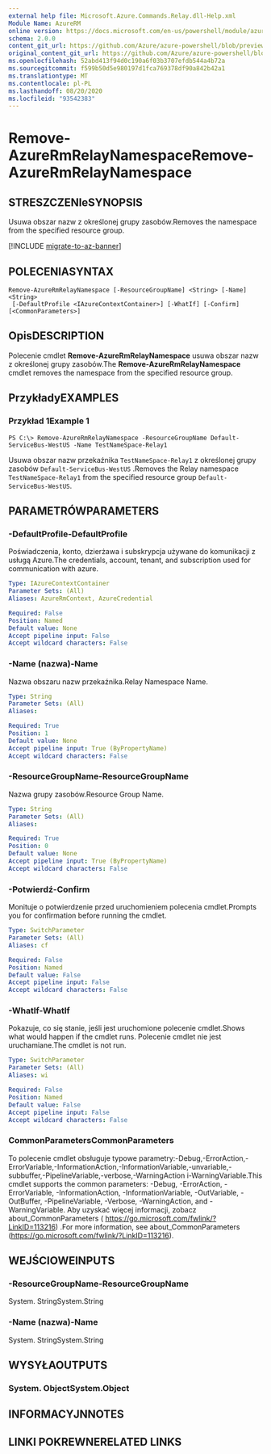 ```yaml
---
external help file: Microsoft.Azure.Commands.Relay.dll-Help.xml
Module Name: AzureRM
online version: https://docs.microsoft.com/en-us/powershell/module/azurerm.relay/remove-azurermrelaynamespace
schema: 2.0.0
content_git_url: https://github.com/Azure/azure-powershell/blob/preview/src/ResourceManager/Relay/Commands.Relay/help/Remove-AzureRmRelayNamespace.md
original_content_git_url: https://github.com/Azure/azure-powershell/blob/preview/src/ResourceManager/Relay/Commands.Relay/help/Remove-AzureRmRelayNamespace.md
ms.openlocfilehash: 52abd413f94d0c190a6f03b3707efdb544a4b72a
ms.sourcegitcommit: f599b50d5e980197d1fca769378df90a842b42a1
ms.translationtype: MT
ms.contentlocale: pl-PL
ms.lasthandoff: 08/20/2020
ms.locfileid: "93542383"
---
```

# <span data-ttu-id="fbc27-101">Remove-AzureRmRelayNamespace</span><span class="sxs-lookup"><span data-stu-id="fbc27-101">Remove-AzureRmRelayNamespace</span></span>

## <span data-ttu-id="fbc27-102">STRESZCZENIe</span><span class="sxs-lookup"><span data-stu-id="fbc27-102">SYNOPSIS</span></span>
<span data-ttu-id="fbc27-103">Usuwa obszar nazw z określonej grupy zasobów.</span><span class="sxs-lookup"><span data-stu-id="fbc27-103">Removes the namespace from the specified resource group.</span></span> 

[!INCLUDE [migrate-to-az-banner](../../includes/migrate-to-az-banner.md)]

## <span data-ttu-id="fbc27-104">POLECENIA</span><span class="sxs-lookup"><span data-stu-id="fbc27-104">SYNTAX</span></span>

```
Remove-AzureRmRelayNamespace [-ResourceGroupName] <String> [-Name] <String>
 [-DefaultProfile <IAzureContextContainer>] [-WhatIf] [-Confirm] [<CommonParameters>]
```

## <span data-ttu-id="fbc27-105">Opis</span><span class="sxs-lookup"><span data-stu-id="fbc27-105">DESCRIPTION</span></span>
<span data-ttu-id="fbc27-106">Polecenie cmdlet **Remove-AzureRmRelayNamespace** usuwa obszar nazw z określonej grupy zasobów.</span><span class="sxs-lookup"><span data-stu-id="fbc27-106">The **Remove-AzureRmRelayNamespace** cmdlet removes the namespace from the specified resource group.</span></span>

## <span data-ttu-id="fbc27-107">Przykłady</span><span class="sxs-lookup"><span data-stu-id="fbc27-107">EXAMPLES</span></span>

### <span data-ttu-id="fbc27-108">Przykład 1</span><span class="sxs-lookup"><span data-stu-id="fbc27-108">Example 1</span></span>
```
PS C:\> Remove-AzureRmRelayNamespace -ResourceGroupName Default-ServiceBus-WestUS -Name TestNameSpace-Relay1
```

<span data-ttu-id="fbc27-109">Usuwa obszar nazw przekaźnika `TestNameSpace-Relay1` z określonej grupy zasobów `Default-ServiceBus-WestUS` .</span><span class="sxs-lookup"><span data-stu-id="fbc27-109">Removes the Relay namespace `TestNameSpace-Relay1` from the specified resource group `Default-ServiceBus-WestUS`.</span></span>

## <span data-ttu-id="fbc27-110">PARAMETRÓW</span><span class="sxs-lookup"><span data-stu-id="fbc27-110">PARAMETERS</span></span>

### <span data-ttu-id="fbc27-111">-DefaultProfile</span><span class="sxs-lookup"><span data-stu-id="fbc27-111">-DefaultProfile</span></span>
<span data-ttu-id="fbc27-112">Poświadczenia, konto, dzierżawa i subskrypcja używane do komunikacji z usługą Azure.</span><span class="sxs-lookup"><span data-stu-id="fbc27-112">The credentials, account, tenant, and subscription used for communication with azure.</span></span>

```yaml
Type: IAzureContextContainer
Parameter Sets: (All)
Aliases: AzureRmContext, AzureCredential

Required: False
Position: Named
Default value: None
Accept pipeline input: False
Accept wildcard characters: False
```

### <span data-ttu-id="fbc27-113">-Name (nazwa)</span><span class="sxs-lookup"><span data-stu-id="fbc27-113">-Name</span></span>
<span data-ttu-id="fbc27-114">Nazwa obszaru nazw przekaźnika.</span><span class="sxs-lookup"><span data-stu-id="fbc27-114">Relay Namespace Name.</span></span>

```yaml
Type: String
Parameter Sets: (All)
Aliases: 

Required: True
Position: 1
Default value: None
Accept pipeline input: True (ByPropertyName)
Accept wildcard characters: False
```

### <span data-ttu-id="fbc27-115">-ResourceGroupName</span><span class="sxs-lookup"><span data-stu-id="fbc27-115">-ResourceGroupName</span></span>
<span data-ttu-id="fbc27-116">Nazwa grupy zasobów.</span><span class="sxs-lookup"><span data-stu-id="fbc27-116">Resource Group Name.</span></span>

```yaml
Type: String
Parameter Sets: (All)
Aliases: 

Required: True
Position: 0
Default value: None
Accept pipeline input: True (ByPropertyName)
Accept wildcard characters: False
```

### <span data-ttu-id="fbc27-117">-Potwierdź</span><span class="sxs-lookup"><span data-stu-id="fbc27-117">-Confirm</span></span>
<span data-ttu-id="fbc27-118">Monituje o potwierdzenie przed uruchomieniem polecenia cmdlet.</span><span class="sxs-lookup"><span data-stu-id="fbc27-118">Prompts you for confirmation before running the cmdlet.</span></span>

```yaml
Type: SwitchParameter
Parameter Sets: (All)
Aliases: cf

Required: False
Position: Named
Default value: False
Accept pipeline input: False
Accept wildcard characters: False
```

### <span data-ttu-id="fbc27-119">-WhatIf</span><span class="sxs-lookup"><span data-stu-id="fbc27-119">-WhatIf</span></span>
<span data-ttu-id="fbc27-120">Pokazuje, co się stanie, jeśli jest uruchomione polecenie cmdlet.</span><span class="sxs-lookup"><span data-stu-id="fbc27-120">Shows what would happen if the cmdlet runs.</span></span>
<span data-ttu-id="fbc27-121">Polecenie cmdlet nie jest uruchamiane.</span><span class="sxs-lookup"><span data-stu-id="fbc27-121">The cmdlet is not run.</span></span>

```yaml
Type: SwitchParameter
Parameter Sets: (All)
Aliases: wi

Required: False
Position: Named
Default value: False
Accept pipeline input: False
Accept wildcard characters: False
```

### <span data-ttu-id="fbc27-122">CommonParameters</span><span class="sxs-lookup"><span data-stu-id="fbc27-122">CommonParameters</span></span>
<span data-ttu-id="fbc27-123">To polecenie cmdlet obsługuje typowe parametry:-Debug,-ErrorAction,-ErrorVariable,-InformationAction,-InformationVariable,-unvariable,-subbuffer,-PipelineVariable,-verbose,-WarningAction i-WarningVariable.</span><span class="sxs-lookup"><span data-stu-id="fbc27-123">This cmdlet supports the common parameters: -Debug, -ErrorAction, -ErrorVariable, -InformationAction, -InformationVariable, -OutVariable, -OutBuffer, -PipelineVariable, -Verbose, -WarningAction, and -WarningVariable.</span></span> <span data-ttu-id="fbc27-124">Aby uzyskać więcej informacji, zobacz about_CommonParameters ( https://go.microsoft.com/fwlink/?LinkID=113216) .</span><span class="sxs-lookup"><span data-stu-id="fbc27-124">For more information, see about_CommonParameters (https://go.microsoft.com/fwlink/?LinkID=113216).</span></span>

## <span data-ttu-id="fbc27-125">WEJŚCIOWE</span><span class="sxs-lookup"><span data-stu-id="fbc27-125">INPUTS</span></span>

### <span data-ttu-id="fbc27-126">-ResourceGroupName</span><span class="sxs-lookup"><span data-stu-id="fbc27-126">-ResourceGroupName</span></span>
 <span data-ttu-id="fbc27-127">System. String</span><span class="sxs-lookup"><span data-stu-id="fbc27-127">System.String</span></span>

### <span data-ttu-id="fbc27-128">-Name (nazwa)</span><span class="sxs-lookup"><span data-stu-id="fbc27-128">-Name</span></span>
 <span data-ttu-id="fbc27-129">System. String</span><span class="sxs-lookup"><span data-stu-id="fbc27-129">System.String</span></span>

## <span data-ttu-id="fbc27-130">WYSYŁA</span><span class="sxs-lookup"><span data-stu-id="fbc27-130">OUTPUTS</span></span>

### <span data-ttu-id="fbc27-131">System. Object</span><span class="sxs-lookup"><span data-stu-id="fbc27-131">System.Object</span></span>

## <span data-ttu-id="fbc27-132">INFORMACYJN</span><span class="sxs-lookup"><span data-stu-id="fbc27-132">NOTES</span></span>

## <span data-ttu-id="fbc27-133">LINKI POKREWNE</span><span class="sxs-lookup"><span data-stu-id="fbc27-133">RELATED LINKS</span></span>

